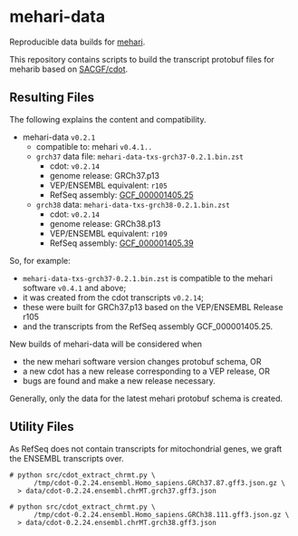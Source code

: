 # mehari-data

Reproducible data builds for [mehari](https://github.com/bihealth/mehari).

This repository contains scripts to build the transcript protobuf files for meharib based on [SACGF/cdot](https://github.com/SACGF/cdot).

## Resulting Files

The following explains the content and compatibility.

- mehari-data `v0.2.1`
  - compatible to: mehari `v0.4.1..`
  - `grch37` data file: `mehari-data-txs-grch37-0.2.1.bin.zst`
    - cdot: `v0.2.14`
    - genome release: GRCh37.p13
    - VEP/ENSEMBL equivalent: `r105`
    - RefSeq assembly: [GCF\_000001405.25](https://www.ncbi.nlm.nih.gov/assembly/GCF_000001405.25/)
  - `grch38` data: `mehari-data-txs-grch38-0.2.1.bin.zst`
    - cdot: `v0.2.14`
    - genome release: GRCh38.p13
    - VEP/ENSEMBL equivalent: `r109`
    - RefSeq assembly: [GCF\_000001405.39](https://www.ncbi.nlm.nih.gov/assembly/GCF_000001405.39/)

So, for example:

- `mehari-data-txs-grch37-0.2.1.bin.zst` is compatible to the mehari software `v0.4.1` and above;
- it was created from the cdot transcripts `v0.2.14`;
- these were built for GRCh37.p13 based on the VEP/ENSEMBL Release r105
- and the transcripts from the RefSeq assembly GCF\_000001405.25.

New builds of mehari-data will be considered when

- the new mehari software version changes protobuf schema, OR
- a new cdot has a new release corresponding to a VEP release, OR
- bugs are found and make a new release necessary.

Generally, only the data for the latest mehari protobuf schema is created.

## Utility Files

As RefSeq does not contain transcripts for mitochondrial genes, we graft the ENSEMBL transcripts over.

```
# python src/cdot_extract_chrmt.py \
      /tmp/cdot-0.2.24.ensembl.Homo_sapiens.GRCh37.87.gff3.json.gz \
  > data/cdot-0.2.24.ensembl.chrMT.grch37.gff3.json

# python src/cdot_extract_chrmt.py \
      /tmp/cdot-0.2.24.ensembl.Homo_sapiens.GRCh38.111.gff3.json.gz \
  > data/cdot-0.2.24.ensembl.chrMT.grch38.gff3.json
```
